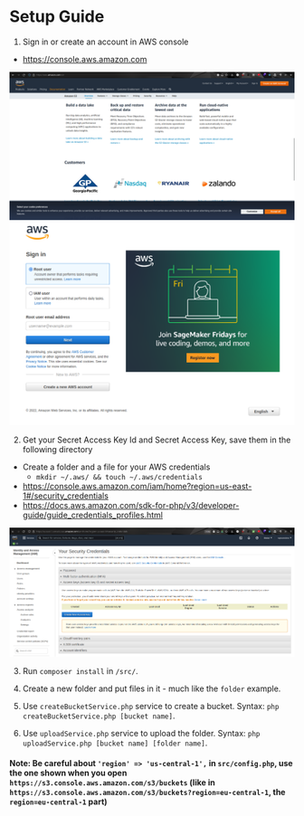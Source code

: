 # Setup Guide

1. Sign in or create an account in AWS console
- https://console.aws.amazon.com

![](docs/1.png)
![](docs/2.png)

2. Get your Secret Access Key Id and Secret Access Key, save them in the following directory
- Create a folder and a file for your AWS credentials
  - `mkdir ~/.aws/ && touch ~/.aws/credentials`
- https://console.aws.amazon.com/iam/home?region=us-east-1#/security_credentials
- https://docs.aws.amazon.com/sdk-for-php/v3/developer-guide/guide_credentials_profiles.html


![](docs/3.png)
  
3. Run `composer install` in `/src/`.


4. Create a new folder and put files in it - much like the `folder` example. 


5. Use `createBucketService.php` service to create a bucket. Syntax: `php createBucketService.php [bucket name]`.

6. Use `uploadService.php` service to upload the folder. Syntax: `php uploadService.php [bucket name] [folder name]`.

#### Note: Be careful about `'region' => 'us-central-1',` in `src/config.php`, use the one shown when you open `https://s3.console.aws.amazon.com/s3/buckets` (like in `https://s3.console.aws.amazon.com/s3/buckets?region=eu-central-1`, the `region=eu-central-1` part)